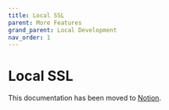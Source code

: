 ```yaml
---
title: Local SSL
parent: More Features
grand_parent: Local Development
nav_order: 1
---
```


# Local SSL

This documentation has been moved to [Notion](https://www.notion.so/Local-SSL-8662b74abfca4223824a7310afb7bb66).
